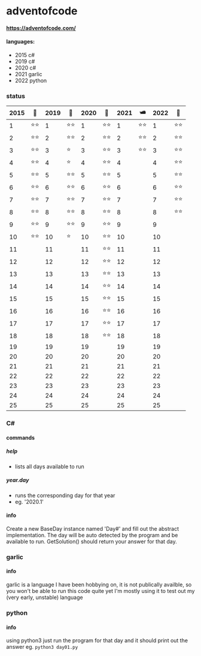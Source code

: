 # adventofcode
#### https://adventofcode.com/
#### languages: 
- 2015 c#
- 2019 c#
- 2020 c#
- 2021 garlic 
- 2022 python

### status
|2015|🎄|2019|🚀|2020|🌴|2021|🛥️|2022|🦌|
|--|---|--|---|--|---|--|---|--|---|
|1 |⭐⭐|1 |⭐⭐|1 |⭐⭐|1 |⭐⭐|1 |⭐⭐|
|2 |⭐⭐|2 |⭐⭐|2 |⭐⭐|2 |⭐⭐|2 |⭐⭐|
|3 |⭐⭐|3 |⭐ |3 |⭐⭐|3 |⭐⭐|3 |⭐⭐|
|4 |⭐⭐|4 |⭐ |4 |⭐⭐|4 |  |4 |⭐⭐|
|5 |⭐⭐|5 |⭐⭐|5 |⭐⭐|5 |  |5 |⭐⭐|
|6 |⭐⭐|6 |⭐⭐|6 |⭐⭐|6 |  |6 |⭐⭐|
|7 |⭐⭐|7 |⭐⭐|7 |⭐⭐|7 |  |7 |⭐⭐|
|8 |⭐⭐|8 |⭐⭐|8 |⭐⭐|8 |  |8 |⭐⭐|
|9 |⭐⭐|9 |⭐⭐|9 |⭐⭐|9 |  |9 |  |
|10|⭐⭐|10|⭐ |10|⭐⭐|10|  |10|  |
|11|   |11|   |11|⭐⭐|11|  |11|  |
|12|   |12|   |12|⭐⭐|12|  |12|  |
|13|   |13|   |13|⭐⭐|13|  |13|  |
|14|   |14|   |14|⭐⭐|14|  |14|  |
|15|   |15|   |15|⭐⭐|15|  |15|  |
|16|   |16|   |16|⭐⭐|16|  |16|  |
|17|   |17|   |17|⭐⭐|17|  |17|  |
|18|   |18|   |18|⭐⭐|18|  |18|  |
|19|   |19|   |19|   |19|  |19|  |
|20|   |20|   |20|   |20|  |20|  |
|21|   |21|   |21|   |21|  |21|  |
|22|   |22|   |22|   |22|  |22|  |
|23|   |23|   |23|   |23|  |23|  |
|24|   |24|   |24|   |24|  |24|  |
|25|   |25|   |25|   |25|  |25|  |

### C# 
#### commands
##### help
  - lists all days available to run
##### year.day
  - runs the corresponding day for that year
  - eg. '2020.1'

#### info
Create a new BaseDay instance named 'Day#' and fill out the abstract implementation.
The day will be auto detected by the program and be available to run.
GetSolution() should return your answer for that day.

### garlic 
#### info
garlic is a language I have been hobbying on, it is not publically availble, so you won't be able to run this code quite yet
I'm mostly using it to test out my (very early, unstable) language

### python 
#### info
using python3 just run the program for that day and it should print out the answer
eg. `python3 day01.py`